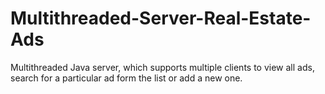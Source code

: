 # Multithreaded-Server-Real-Estate-Ads
Multithreaded Java server, which supports multiple clients to view all ads, search for a particular ad form the list or add a new one.
